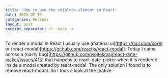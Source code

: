 ```yaml
---
title: 'How to use the <dialog> element in React'
date: 2023-02-13
categories: Recipes
layout: post
excerpt_separator: <!--more-->
---
```


To render a modal in React I usually use (material ui)[https://mui.com/core] or (react-modal)[https://github.com/reactjs/react-modal]. Today I came across a (nasty bug)[https://github.com/wojtekmaj/react-date-picker/issues/415] that happens to react-date-picker when it is rendered inside a modal created by react-modal. The only solution I found is to remove react-modal. So I took a look at the (native <dialog> element)[https://developer.mozilla.org/en-US/docs/Web/HTML/Element/dialog] and apparently it works quite well, it is accessible, has a strong browser support and it works as ma modal is supposed to work: it opens on top of the content and prevents any interaction with that content.

<!--more-->

Here is my recipe

```typescript
import React, { useCallback, useEffect, useRef } from 'react'
import styled from 'styled-components'

const CloseButtonWrapper = styled.div`
  display: flex;
  width: 100%;
  justify-content: end;
`

const FADE_IN_CLASS = 'in'

const DURATION = 150

const Dialog = styled.dialog`
  border-radius: 10px;
  width: 95%;
  height: 95%;
  transform: translate(-50%, -50%);
  top: 50%;
  left: 50%;
  background-color: white;
  position: static;
  flex-direction: column;
  border: none;
  display: none;
  padding: 0;

  &&::backdrop {
    background-color: rgba(3, 20, 52, 0.3);
    justify-content: center;
    align-items: center;
    width: 100%;
    height: 100%;
  }

  &[open],
  &[open]::backdrop {
    display: flex;
    opacity: 0;
    transition: opacity ${DURATION}ms;
  }

  &[open].${FADE_IN_CLASS}, &[open].${FADE_IN_CLASS}::backdrop {
    opacity: 1;
  }
`

const Content = styled.div`
  padding: 1rem;
  flex: 1;
  display: flex;
  flex-direction: column;
`

type Props = {
  isOpen: boolean
  onRequestClose: () => void
  closeOnBackdropClick?: boolean
}

const Modal: React.FC<Props> = ({
  isOpen,
  onRequestClose,
  closeOnBackdropClick,
  children,
}) => {
  const dialogRef = useRef<
    // TS, at least my tsc, does not have the right interface for HTMLDialogElement
    HTMLDialogElement & {
      close: () => void
      open: boolean
      showModal: () => void
      show: () => void
    }
  >(null)

  const close = useCallback(() => {
    dialogRef.current?.classList.remove(FADE_IN_CLASS)

    // it is possible to use dialogRef.current.addEventListener('transitionend')
    // to close the modal after the fade out is completed,
    // but I feel safer with a setTimeout that executes only once and I'm sure is triggered
    // always at the right moment
    setTimeout(() => {
      dialogRef.current?.classList.remove(FADE_IN_CLASS)

      if (dialogRef.current?.open) {
        dialogRef.current?.close()
      }
      if (isOpen) {
        onRequestClose()
      }
    }, DURATION)
  }, [isOpen, onRequestClose])

  useEffect(() => {
    if (!dialogRef.current) {
      return
    }

    if (isOpen) {
      // This is a key instruction, to behave like a modal, with the backdrop and all the rest
      // the dialog element must be open with the showModal method
      // the show method opens it more like a notification
      !dialogRef.current.open && dialogRef.current.showModal()
      dialogRef.current.classList.add(FADE_IN_CLASS)
    } else {
      close()
    }
  }, [isOpen, close])

  return (
    <Dialog
      ref={dialogRef}
      onClick={(e) => {
        if (!dialogRef.current || !closeOnBackdropClick) {
          return
        }

        // When the backdrop is clicked the e.target is the dialog element itself
        // to distinguish internal and external click we need and internal element
        // that covers all the modal area
        if (e.target === dialogRef.current) {
          close()
        }
      }}
    >
      <Content>
        <CloseButtonWrapper>
          <button onClick={close}>X</button>
        </CloseButtonWrapper>
        {children}
      </Content>
    </Dialog>
  )
}

export default Modal
```

With a 150 lines of code we have a fully functional modal with a nice fade in/fade out effect and the option to be closed clicking on the backdrop. The `esc` key works out of the box and the focus should be automatically set the first nested focusable elements (I didn't check).

The key points are the one commented in the code:

- to work as a modal the `<dialog>` element must be opened with the `showModal` method, not with the `open` attribute or the `show` method
- to apply a css transition/animation the usual trick to use a 2 step process must be used. In this case one step is the dialog opening, that sets the `open` attribute. The attribute can be used in css with the `[open]` selector to remove the `display: none`. The second step is a class that toggles the opacity.
- since a click on the backdrop is seen as a click on the dialog element itself, to distinguish it there must be an element that covers all the modal area.

Let me know in the comment if you found errors or improvements in the code above.

See you soon.
